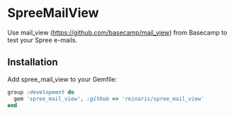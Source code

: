 SpreeMailView
=============

Use mail_view (https://github.com/basecamp/mail_view) from Basecamp to test your Spree e-mails.

Installation
------------

Add spree_mail_view to your Gemfile:

```ruby
group :development do
  gem 'spree_mail_view', :github => 'reinaris/spree_mail_view'
end
```
